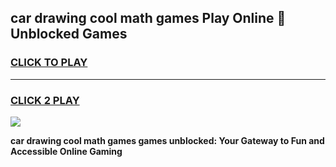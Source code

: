 
## car drawing cool math games Play Online 👋 Unblocked Games
<h3>
<a href="https://news.freeplayer.one?title=car_drawing_cool_math_games&ref=17CMG">CLICK TO PLAY</a></h3>
<hr>

<h3>
<a href="https://news.freeplayer.one?title=car_drawing_cool_math_games&ref=17CMG">CLICK 2 PLAY</a>
  
</h3>

<a href="https://news.freeplayer.one?title=car_drawing_cool_math_games&ref=17CMG/"><img src="https://clearcache.store/games.png"></a>


**car drawing cool math games games unblocked: Your Gateway to Fun and Accessible Online Gaming**
